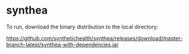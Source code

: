 # synthea

To run, download the binary distribution to the local directory:

https://github.com/synthetichealth/synthea/releases/download/master-branch-latest/synthea-with-dependencies.jar

